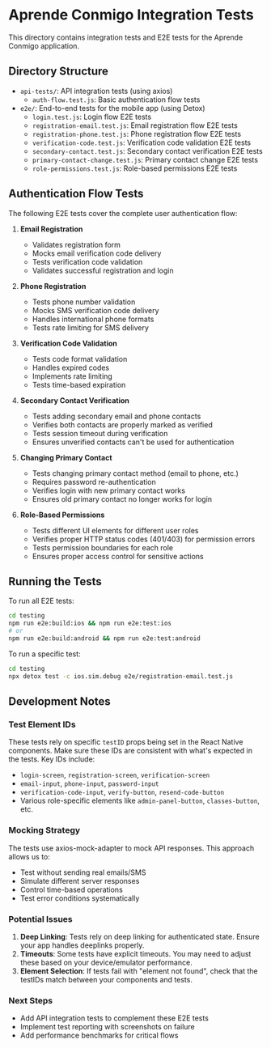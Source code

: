 # Aprende Conmigo Integration Tests

This directory contains integration tests and E2E tests for the Aprende Conmigo application.

## Directory Structure

- `api-tests/`: API integration tests (using axios)
  - `auth-flow.test.js`: Basic authentication flow tests
- `e2e/`: End-to-end tests for the mobile app (using Detox)
  - `login.test.js`: Login flow E2E tests
  - `registration-email.test.js`: Email registration flow E2E tests
  - `registration-phone.test.js`: Phone registration flow E2E tests
  - `verification-code.test.js`: Verification code validation E2E tests
  - `secondary-contact.test.js`: Secondary contact verification E2E tests
  - `primary-contact-change.test.js`: Primary contact change E2E tests
  - `role-permissions.test.js`: Role-based permissions E2E tests

## Authentication Flow Tests

The following E2E tests cover the complete user authentication flow:

1. **Email Registration**
   - Validates registration form
   - Mocks email verification code delivery
   - Tests verification code validation
   - Validates successful registration and login

2. **Phone Registration**
   - Tests phone number validation
   - Mocks SMS verification code delivery
   - Handles international phone formats
   - Tests rate limiting for SMS delivery

3. **Verification Code Validation**
   - Tests code format validation
   - Handles expired codes
   - Implements rate limiting
   - Tests time-based expiration

4. **Secondary Contact Verification**
   - Tests adding secondary email and phone contacts
   - Verifies both contacts are properly marked as verified
   - Tests session timeout during verification
   - Ensures unverified contacts can't be used for authentication

5. **Changing Primary Contact**
   - Tests changing primary contact method (email to phone, etc.)
   - Requires password re-authentication
   - Verifies login with new primary contact works
   - Ensures old primary contact no longer works for login

6. **Role-Based Permissions**
   - Tests different UI elements for different user roles
   - Verifies proper HTTP status codes (401/403) for permission errors
   - Tests permission boundaries for each role
   - Ensures proper access control for sensitive actions

## Running the Tests

To run all E2E tests:

```bash
cd testing
npm run e2e:build:ios && npm run e2e:test:ios
# or
npm run e2e:build:android && npm run e2e:test:android
```

To run a specific test:

```bash
cd testing
npx detox test -c ios.sim.debug e2e/registration-email.test.js
```

## Development Notes

### Test Element IDs

These tests rely on specific `testID` props being set in the React Native components. Make sure these IDs are consistent with what's expected in the tests. Key IDs include:

- `login-screen`, `registration-screen`, `verification-screen`
- `email-input`, `phone-input`, `password-input`
- `verification-code-input`, `verify-button`, `resend-code-button`
- Various role-specific elements like `admin-panel-button`, `classes-button`, etc.

### Mocking Strategy

The tests use axios-mock-adapter to mock API responses. This approach allows us to:

- Test without sending real emails/SMS
- Simulate different server responses
- Control time-based operations
- Test error conditions systematically

### Potential Issues

1. **Deep Linking**: Tests rely on deep linking for authenticated state. Ensure your app handles deeplinks properly.
2. **Timeouts**: Some tests have explicit timeouts. You may need to adjust these based on your device/emulator performance.
3. **Element Selection**: If tests fail with "element not found", check that the testIDs match between your components and tests.

### Next Steps

- Add API integration tests to complement these E2E tests
- Implement test reporting with screenshots on failure
- Add performance benchmarks for critical flows
